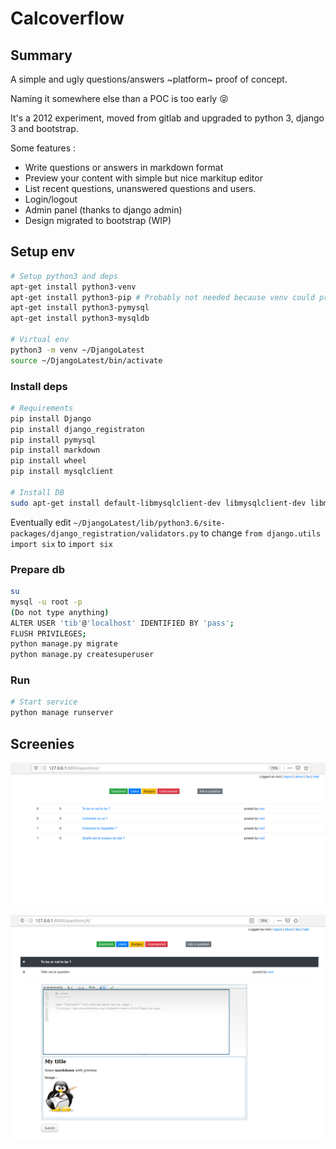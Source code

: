 # Calcoverflow

## Summary

A simple and ugly questions/answers ~platform~ proof of concept. 

Naming it somewhere else than a POC is too early :stuck_out_tongue_closed_eyes:

It's a 2012 experiment, moved from gitlab and upgraded to python 3, django 3 and bootstrap.

Some features :
- Write questions or answers in markdown format
- Preview your content with simple but nice markitup editor
- List recent questions, unanswered questions and users.
- Login/logout
- Admin panel (thanks to django admin)
- Design migrated to bootstrap (WIP)

## Setup env

```bash
# Setup python3 and deps
apt-get install python3-venv
apt-get install python3-pip # Probably not needed because venv could probably do it for us (?)
apt-get install python3-pymysql
apt-get install python3-mysqldb

# Virtual env
python3 -m venv ~/DjangoLatest
source ~/DjangoLatest/bin/activate
```

### Install deps

```bash
# Requirements
pip install Django
pip install django_registraton
pip install pymysql
pip install markdown
pip install wheel
pip install mysqlclient

# Install DB 
sudo apt-get install default-libmysqlclient-dev libmysqlclient-dev libmysqlclient20 python-mysqldb
```

Eventually edit `~/DjangoLatest/lib/python3.6/site-packages/django_registration/validators.py` to change 
`from django.utils import six` to `import six`

### Prepare db 

```bash
su 
mysql -u root -p
(Do not type anything)
ALTER USER 'tib'@'localhost' IDENTIFIED BY 'pass';
FLUSH PRIVILEGES;
python manage.py migrate
python manage.py createsuperuser
```

### Run

```bash
# Start service
python manage runserver
```

## Screenies

![](list.png)

![](details.png)
